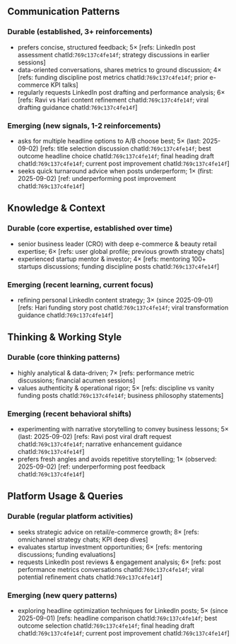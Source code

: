 ## Communication Patterns
### Durable (established, 3+ reinforcements)
- prefers concise, structured feedback; 5× [refs: LinkedIn post assessment chatId:`769c137c4fe14f`; strategy discussions in earlier sessions]
- data-oriented conversations, shares metrics to ground discussion; 4× [refs: funding discipline post metrics chatId:`769c137c4fe14f`; prior e-commerce KPI talks]
- regularly requests LinkedIn post drafting and performance analysis; 6× [refs: Ravi vs Hari content refinement chatId:`769c137c4fe14f`; viral drafting guidance chatId:`769c137c4fe14f`]

### Emerging (new signals, 1-2 reinforcements)
- asks for multiple headline options to A/B choose best; 5× (last: 2025-09-02) [refs: title selection discussion chatId:`769c137c4fe14f`; best outcome headline choice chatId:`769c137c4fe14f`; final heading draft chatId:`769c137c4fe14f`; current post improvement chatId:`769c137c4fe14f`]
- seeks quick turnaround advice when posts underperform; 1× (first: 2025-09-02) [ref: underperforming post improvement chatId:`769c137c4fe14f`]

## Knowledge & Context
### Durable (core expertise, established over time)
- senior business leader (CRO) with deep e-commerce & beauty retail expertise; 6× [refs: user global profile; previous growth strategy chats]
- experienced startup mentor & investor; 4× [refs: mentoring 100+ startups discussions; funding discipline posts chatId:`769c137c4fe14f`]

### Emerging (recent learning, current focus)
- refining personal LinkedIn content strategy; 3× (since 2025-09-01) [refs: Hari funding story post chatId:`769c137c4fe14f`; viral transformation guidance chatId:`769c137c4fe14f`]

## Thinking & Working Style
### Durable (core thinking patterns)
- highly analytical & data-driven; 7× [refs: performance metric discussions; financial acumen sessions]
- values authenticity & operational rigor; 5× [refs: discipline vs vanity funding posts chatId:`769c137c4fe14f`; business philosophy statements]

### Emerging (recent behavioral shifts)
- experimenting with narrative storytelling to convey business lessons; 5× (last: 2025-09-02) [refs: Ravi post viral draft request chatId:`769c137c4fe14f`; narrative enhancement guidance chatId:`769c137c4fe14f`]
- prefers fresh angles and avoids repetitive storytelling; 1× (observed: 2025-09-02) [ref: underperforming post feedback chatId:`769c137c4fe14f`]

## Platform Usage & Queries
### Durable (regular platform activities)
- seeks strategic advice on retail/e-commerce growth; 8× [refs: omnichannel strategy chats; KPI deep dives]
- evaluates startup investment opportunities; 6× [refs: mentoring discussions; funding evaluations]
- requests LinkedIn post reviews & engagement analysis; 6× [refs: post performance metrics conversations chatId:`769c137c4fe14f`; viral potential refinement chats chatId:`769c137c4fe14f`]

### Emerging (new query patterns)
- exploring headline optimization techniques for LinkedIn posts; 5× (since 2025-09-01) [refs: headline comparison chatId:`769c137c4fe14f`; best outcome selection chatId:`769c137c4fe14f`; final heading draft chatId:`769c137c4fe14f`; current post improvement chatId:`769c137c4fe14f`]
